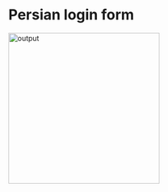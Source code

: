 # Persian login form
<img width="299" alt="output" src="https://user-images.githubusercontent.com/99406182/184535254-d05f1156-3031-4007-848a-4a5b9c863986.png">
